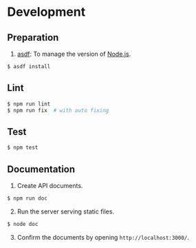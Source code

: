 # Development

## Preparation

1. [asdf](https://github.com/asdf-vm/asdf): To manage the version of [Node.js](https://nodejs.org/en/).
  ```bash
  $ asdf install
  ```

## Lint

```bash
$ npm run lint
$ npm run fix  # with auto fixing
```

## Test

```bash
$ npm test
```

## Documentation

1. Create API documents.
  ```bash
  $ npm run doc
  ```
2. Run the server serving static files.
  ```bash
  $ node doc
  ```
3. Confirm the documents by opening `http://localhost:3000/`.
